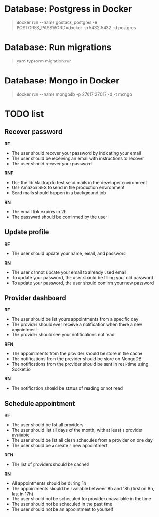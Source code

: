 # Database: Postgress in Docker

> docker run --name gostack_postgres -e POSTGRES_PASSWORD=docker -p 5432:5432 -d postgres

# Database: Run migrations

> yarn typeorm migration:run

# Database: Mongo in Docker

> docker run --name mongodb -p 27017:27017 -d -t mongo


# TODO list

## Recover password
**RF**
- The user should recover your password by indicating your email
- The user should be receiving an email with instructions to recover
- The user should recover your password

**RNF**
- Use the lib Mailtrap to test send mails in the developer environment
- Use Amazon SES to send in the production environment
- Send mails should happen in a background job

**RN**
- The email link expires in 2h
- The password should be confirmed by the user

## Update profile
**RF**
- The user should update your name, email, and password

**RN**
- The user cannot update your email to already used email
- To update your password, the user should be filling your old password
- To update your password, the user should confirm your new password

## Provider dashboard
**RF**
- The user should be list yours appointments from a specific day
- The provider should ever receive a notification when there a new appointment
- The provider should see your notifications not read

**RFN**
- The appointments from the provider should be store in the cache
- The notifications from the provider should be store on MongoDB
- The notifications from the provider should be sent in real-time using Socket.io

**RN**
- The notification should be status of reading or not read

## Schedule appointment
**RF**
- The user should be list all providers
- The user should list all days of the month, with at least a provider available
- The user should be list all clean schedules from a provider on one day
- The user should be a create a new appointment

**RFN**
- The list of providers should be cached

**RN**
- All appointments should be during 1h
- The appointments should be available between 8h and 18h (first on 8h, last in 17h)
- The user should not be scheduled for provider unavailable in the time
- The user should not be scheduled in the past time
- The user should not be an appointment to yourself

